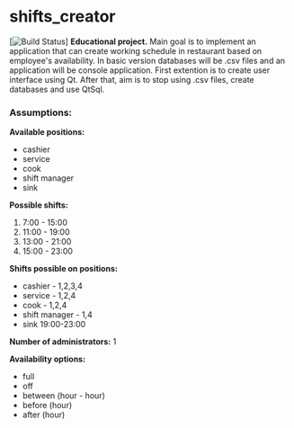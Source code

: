 # shifts_creator
[![Build Status](https://travis-ci.com/anmaber/shifts_creator.svg?branch=master)]
**Educational project.**
Main goal is to implement an application that can create working schedule in restaurant based on employee's availability. In basic version databases will be .csv files and an application will be console application. First extention is to create user interface using Qt. After that, aim is to stop using .csv files, create databases and use QtSql.
### Assumptions: 
**Available positions:**
- cashier
- service
- cook
- shift manager
- sink

**Possible shifts:**
1. 7:00 - 15:00
2. 11:00 - 19:00
3. 13:00 - 21:00
4. 15:00 - 23:00

**Shifts possible on positions:**
- cashier - 1,2,3,4
- service - 1,2,4
- cook - 1,2,4
- shift manager - 1,4
- sink 19:00-23:00

**Number of administrators:** 1

**Availability options:**
- full
- off
- between (hour - hour)
- before (hour)
- after (hour)

